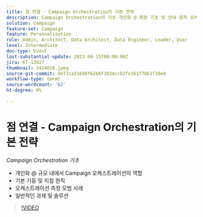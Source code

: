 ```yaml
---
title: 점 연결 - Campaign Orchestration의 기본 전략
description: Campaign Orchestration의 기초 개인화 @ 확장 기초 및 안내 원칙 오케스트레이션 측정 모범 사례 공통 과제 및 솔루션 내에서 Campaign Orchestration의 역할
solution: Campaign
feature-set: Campaign
feature: Personalization
role: Admin, Architect, Data Architect, Data Engineer, Leader, User
level: Intermediate
doc-type: Event
last-substantial-update: 2023-09-15T00:00:00Z
jira: KT-13927
thumbnail: 3424016.jpeg
source-git-commit: de72ca31699f62b6f3034ccb2fe161f78b1f39e8
workflow-type: tm+mt
source-wordcount: '62'
ht-degree: 0%

---
```



# 점 연결 - Campaign Orchestration의 기본 전략

*Campaign Orchestration 기초*

* 개인화 @ 규모 내에서 Campaign 오케스트레이션의 역할
* 기본 기둥 및 지침 원칙
* 오케스트레이션 측정 모범 사례
* 일반적인 과제 및 솔루션

>[!VIDEO](https://video.tv.adobe.com/v/3424016/?learn=on)

